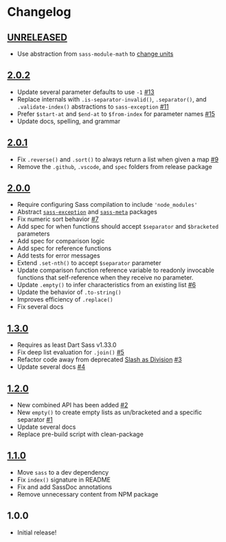 # Changelog

[//]: # (>>   The order of list items should be: Critical/Fixes, New, Update, Remove, Underpinnings   <<)
[//]: # (>>   ## [UNRELEASED]https://github.com/roydukkey/sass-module-list/compare/v2.0.2...master   <<)

## [UNRELEASED](https://github.com/roydukkey/sass-module-list/compare/v2.0.2...master)

* Use abstraction from `sass-module-math` to [change units](https://github.com/roydukkey/sass-module-math/blob/a6606d47ecac6ac020842e2da5422a6d1ff5a945/src/math/_change.sass)

## [2.0.2](https://github.com/roydukkey/sass-module-list/compare/v2.0.1...v2.0.2)

* Update several parameter defaults to use `-1` [#13](https://github.com/roydukkey/sass-module-list/issues/13)
* Replace internals with `.is-separator-invalid()`, `.separator()`, and `.validate-index()` abstractions to `sass-exception` [#11](https://github.com/roydukkey/sass-module-list/issues/11)
* Prefer `$start-at` and `$end-at` to `$from-index` for parameter names [#15](https://github.com/roydukkey/sass-module-list/issues/15)
* Update docs, spelling, and grammar

## [2.0.1](https://github.com/roydukkey/sass-module-list/compare/v2.0.0...v2.0.1)

* Fix `.reverse()` and `.sort()` to always return a list when given a map [#9](https://github.com/roydukkey/sass-module-list/issues/9)
* Remove the `.github`, `.vscode`, and `spec` folders from release package

## [2.0.0](https://github.com/roydukkey/sass-module-list/compare/v1.3.0...v2.0.0)

* Require configuring Sass compilation to include `'node_modules'`
* Abstract [`sass-exception`](https://www.npmjs.com/package/sass-exception) and [`sass-meta`](https://www.npmjs.com/package/sass-meta) packages
* Fix numeric sort behavior [#7](https://github.com/roydukkey/sass-module-list/issues/7)
* Add spec for when functions should accept `$separator` and `$bracketed` parameters
* Add spec for comparison logic
* Add spec for reference functions
* Add tests for error messages
* Extend `.set-nth()` to accept `$separator` parameter
* Update comparison function reference variable to readonly invocable functions that self-reference when they receive no parameter.
* Update `.empty()` to infer characteristics from an existing list [#6](https://github.com/roydukkey/sass-module-list/issues/6)
* Update the behavior of `.to-string()`
* Improves efficiency of `.replace()`
* Fix several docs

## [1.3.0](https://github.com/roydukkey/sass-module-list/compare/v1.2.0...v1.3.0)

* Requires as least Dart Sass v1.33.0
* Fix deep list evaluation for `.join()` [#5](https://github.com/roydukkey/sass-module-list/issues/5)
* Refactor code away from deprecated [Slash as Division](https://sass-lang.com/documentation/breaking-changes/slash-div) [#3](https://github.com/roydukkey/sass-module-list/issues/3)
* Update several docs [#4](https://github.com/roydukkey/sass-module-list/issues/4)

## [1.2.0](https://github.com/roydukkey/sass-module-list/compare/v1.1.0...v1.2.0)

* New combined API has been added [#2](https://github.com/roydukkey/sass-module-list/issues/2)
* New `empty()` to create empty lists as un/bracketed and a specific separator [#1](https://github.com/roydukkey/sass-module-list/issues/1)
* Update several docs
* Replace pre-build script with clean-package

## [1.1.0](https://github.com/roydukkey/sass-module-list/compare/v1.0.0...v1.1.0)

* Move `sass` to a dev dependency
* Fix `index()` signature in README
* Fix and add SassDoc annotations
* Remove unnecessary content from NPM package

## 1.0.0

* Initial release!
